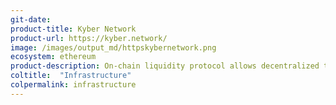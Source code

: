 ```yaml
---
git-date:
product-title: Kyber Network
product-url: https://kyber.network/
image: /images/output_md/httpskybernetwork.png
ecosystem: ethereum
product-description: On-chain liquidity protocol allows decentralized token swaps to be integrated into any application. [Interview with Loi Luu, CEO and co-founder of Kyber Network](/kyber-network).
coltitle:  "Infrastructure"
colpermalink: infrastructure
---
```

